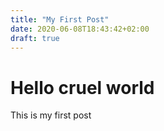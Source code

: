 ```yaml
---
title: "My First Post"
date: 2020-06-08T18:43:42+02:00
draft: true
---
```

# Hello cruel world

This is my first post

